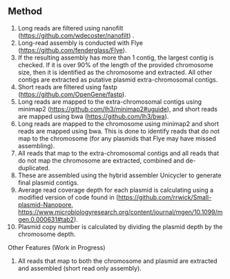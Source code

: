 Method
-------

1. Long reads are filtered using nanofilt (https://github.com/wdecoster/nanofilt) .
2. Long-read assembly is conducted with Flye (https://github.com/fenderglass/Flye).
3. If the resulting assembly has more than 1 contig, the largest contig is checked. If it is over 90% of the length of the provided chromosome size, then it is identified as the chromosome and extracted. All other contigs are extracted as putative plasmid extra-chromosomal contigs.
4. Short reads are filtered using fastp (https://github.com/OpenGene/fastp).
5. Long reads are mapped to the extra-chromosomal contigs using minimap2 (https://github.com/lh3/minimap2#uguide), and short reads are mapped using bwa (https://github.com/lh3/bwa).
6. Long reads are mapped to the chromosome using minimap2 and short reads are mapped using bwa. This is done to identify reads that do not map to the chromosome (for any plasmids that Flye may have missed assembling).
7. All reads that map to the extra-chromosomal contigs and all reads that do not map the chromosome are extracted, combined and de-duplicated.
8. These are assembled using the hybrid assembler Unicycler to generate final plasmid contigs.
9. Average read coverage depth for each plasmid is calculating using a modified version of code found in (https://github.com/rrwick/Small-plasmid-Nanopore, https://www.microbiologyresearch.org/content/journal/mgen/10.1099/mgen.0.000631#tab2).
10. Plasmid copy number is calculated by dividing the plasmid depth by the chromosome depth.


Other Features (Work in Progress)

1. All reads that map to both the chromosome and plasmid are extracted and assembled (short read only assembly).
